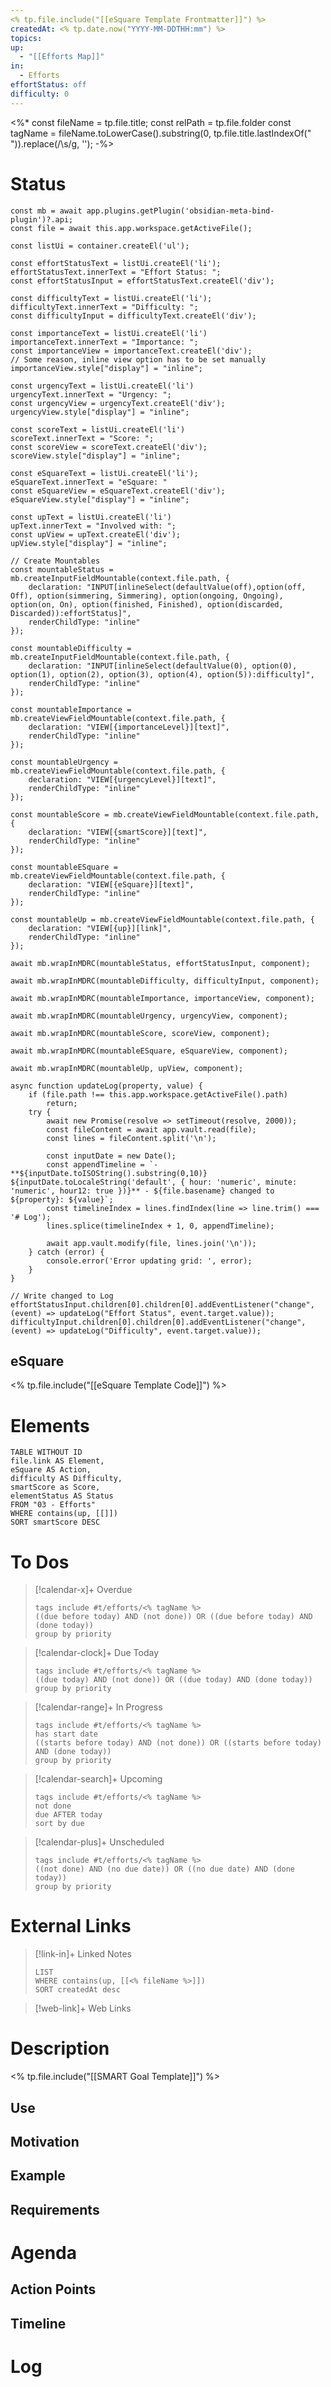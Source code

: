 ```yaml
---
<% tp.file.include("[[eSquare Template Frontmatter]]") %>
createdAt: <% tp.date.now("YYYY-MM-DDTHH:mm") %>
topics: 
up:
  - "[[Efforts Map]]"
in:
  - Efforts
effortStatus: off
difficulty: 0
---
```

<%*
const fileName = tp.file.title;
const relPath = tp.file.folder
const tagName = fileName.toLowerCase().substring(0, tp.file.title.lastIndexOf(" ")).replace(/\s/g, '');
-%>
# Status
```js-engine
const mb = await app.plugins.getPlugin('obsidian-meta-bind-plugin')?.api;
const file = await this.app.workspace.getActiveFile();

const listUi = container.createEl('ul');

const effortStatusText = listUi.createEl('li');
effortStatusText.innerText = "Effort Status: ";
const effortStatusInput = effortStatusText.createEl('div');

const difficultyText = listUi.createEl('li');
difficultyText.innerText = "Difficulty: ";
const difficultyInput = difficultyText.createEl('div');

const importanceText = listUi.createEl('li')
importanceText.innerText = "Importance: ";
const importanceView = importanceText.createEl('div');
// Some reason, inline view option has to be set manually
importanceView.style["display"] = "inline";

const urgencyText = listUi.createEl('li')
urgencyText.innerText = "Urgency: ";
const urgencyView = urgencyText.createEl('div');
urgencyView.style["display"] = "inline";

const scoreText = listUi.createEl('li')
scoreText.innerText = "Score: ";
const scoreView = scoreText.createEl('div');
scoreView.style["display"] = "inline";

const eSquareText = listUi.createEl('li');
eSquareText.innerText = "eSquare: "
const eSquareView = eSquareText.createEl('div');
eSquareView.style["display"] = "inline";

const upText = listUi.createEl('li')
upText.innerText = "Involved with: ";
const upView = upText.createEl('div');
upView.style["display"] = "inline";

// Create Mountables
const mountableStatus = mb.createInputFieldMountable(context.file.path, {
	declaration: "INPUT[inlineSelect(defaultValue(off),option(off, Off), option(simmering, Simmering), option(ongoing, Ongoing), option(on, On), option(finished, Finished), option(discarded, Discarded)):effortStatus]",
	renderChildType: "inline"
});

const mountableDifficulty = mb.createInputFieldMountable(context.file.path, {
	declaration: "INPUT[inlineSelect(defaultValue(0), option(0), option(1), option(2), option(3), option(4), option(5)):difficulty]",
	renderChildType: "inline"
});

const mountableImportance = mb.createViewFieldMountable(context.file.path, {
	declaration: "VIEW[{importanceLevel}][text]",
	renderChildType: "inline"
});

const mountableUrgency = mb.createViewFieldMountable(context.file.path, {
	declaration: "VIEW[{urgencyLevel}][text]",
	renderChildType: "inline"
});

const mountableScore = mb.createViewFieldMountable(context.file.path, {
	declaration: "VIEW[{smartScore}][text]",
	renderChildType: "inline"
});

const mountableESquare = mb.createViewFieldMountable(context.file.path, {
	declaration: "VIEW[{eSquare}][text]",
	renderChildType: "inline"
});

const mountableUp = mb.createViewFieldMountable(context.file.path, {
	declaration: "VIEW[{up}][link]",
	renderChildType: "inline"
});

await mb.wrapInMDRC(mountableStatus, effortStatusInput, component);

await mb.wrapInMDRC(mountableDifficulty, difficultyInput, component);

await mb.wrapInMDRC(mountableImportance, importanceView, component);

await mb.wrapInMDRC(mountableUrgency, urgencyView, component);

await mb.wrapInMDRC(mountableScore, scoreView, component);

await mb.wrapInMDRC(mountableESquare, eSquareView, component);

await mb.wrapInMDRC(mountableUp, upView, component);

async function updateLog(property, value) {
	if (file.path !== this.app.workspace.getActiveFile().path)
		return;
	try {
		await new Promise(resolve => setTimeout(resolve, 2000));
		const fileContent = await app.vault.read(file);
		const lines = fileContent.split('\n');

		const inputDate = new Date();
		const appendTimeline = `- **${inputDate.toISOString().substring(0,10)} ${inputDate.toLocaleString('default', { hour: 'numeric', minute: 'numeric', hour12: true })}** - ${file.basename} changed to ${property}: ${value}`;
		const timelineIndex = lines.findIndex(line => line.trim() === '# Log');
		lines.splice(timelineIndex + 1, 0, appendTimeline);

		await app.vault.modify(file, lines.join('\n'));
	} catch (error) {
		console.error('Error updating grid: ', error);
	}
}

// Write changed to Log
effortStatusInput.children[0].children[0].addEventListener("change", (event) => updateLog("Effort Status", event.target.value));
difficultyInput.children[0].children[0].addEventListener("change", (event) => updateLog("Difficulty", event.target.value));
```
## eSquare
<% tp.file.include("[[eSquare Template Code]]") %>
# Elements
```dataview
TABLE WITHOUT ID
file.link AS Element,
eSquare AS Action,
difficulty AS Difficulty,
smartScore as Score,
elementStatus AS Status
FROM "03 - Efforts"
WHERE contains(up, [[]])
SORT smartScore DESC
```
# To Dos
> [!calendar-x]+ Overdue
> ```tasks
> tags include #t/efforts/<% tagName %>
> ((due before today) AND (not done)) OR ((due before today) AND (done today)) 
> group by priority
> ```

> [!calendar-clock]+ Due Today
> ```tasks
> tags include #t/efforts/<% tagName %>
> ((due today) AND (not done)) OR ((due today) AND (done today))
> group by priority
> ```

> [!calendar-range]+ In Progress
> ```tasks
> tags include #t/efforts/<% tagName %>
> has start date
> ((starts before today) AND (not done)) OR ((starts before today) AND (done today)) 
> group by priority
> ```

> [!calendar-search]+ Upcoming
> ```tasks
> tags include #t/efforts/<% tagName %>
> not done
> due AFTER today
> sort by due
> ```

> [!calendar-plus]+ Unscheduled
> ```tasks
> tags include #t/efforts/<% tagName %>
> ((not done) AND (no due date)) OR ((no due date) AND (done today))
> group by priority
> ```
# External Links
> [!link-in]+ Linked Notes
> ```dataview
> LIST
> WHERE contains(up, [[<% fileName %>]])
> SORT createdAt desc
> ```

> [!web-link]+ Web Links
> 
# Description
<% tp.file.include("[[SMART Goal Template]]") %>
## Use
## Motivation
## Example
## Requirements
# Agenda
## Action Points
## Timeline
# Log